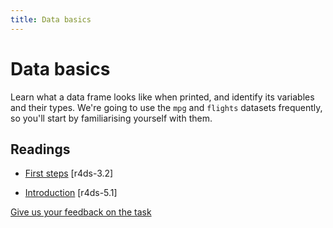 ```yaml
---
title: Data basics
---
```


<!-- Generated automatically from data-basics.yml. Do not edit by hand -->

# Data basics

Learn what a data frame looks like when printed, and identify its variables and
their types. We're going to use the `mpg` and `flights` datasets frequently, so
you'll start by familiarising yourself with them.

## Readings

  * [First steps](http://r4ds.had.co.nz/data-visualisation.html#first-steps) [r4ds-3.2]

  * [Introduction](http://r4ds.had.co.nz/transform.html#introduction-2) [r4ds-5.1]



[Give us your feedback on the task](https://goo.gl/forms/Lpq7Cj9dAUIgchJI2)
